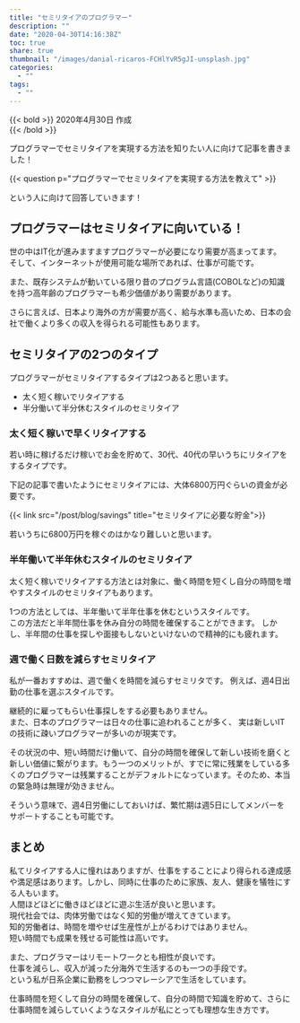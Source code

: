 ```yaml
---
title: "セミリタイアのプログラマー"
description: ""
date: "2020-04-30T14:16:38Z"
toc: true
share: true
thumbnail: "/images/danial-ricaros-FCHlYvR5gJI-unsplash.jpg"
categories:
  - ""
tags:
  - ""
---
```


{{< bold >}}
2020年4月30日 作成  
{{< /bold >}}

プログラマーでセミリタイアを実現する方法を知りたい人に向けて記事を書きました！

<!--more-->

{{< question p="プログラマーでセミリタイアを実現する方法を教えて" >}}

という人に向けて回答していきます！

## プログラマーはセミリタイアに向いている！

世の中はIT化が進みますますプログラマーが必要になり需要が高まってます。  
そして、インターネットが使用可能な場所であれば、仕事が可能です。 

また、既存システムが動いている限り昔のプログラム言語(COBOLなど)の知識を持つ高年齢のプログラマーも希少価値があり需要があります。  

さらに言えば、日本より海外の方が需要が高く、給与水準も高いため、日本の会社で働くより多くの収入を得られる可能性もあります。

## セミリタイアの2つのタイプ

プログラマーがセミリタイアするタイプは2つあると思います。  
- 太く短く稼いでリタイアする
- 半分働いて半分休むスタイルのセミリタイア 

### 太く短く稼いで早くリタイアする

若い時に稼げるだけ稼いでお金を貯めて、30代、40代の早いうちにリタイアをするタイプです。  

下記の記事で書いたようにセミリタイアには、大体6800万円ぐらいの資金が必要です。

{{< link src="/post/blog/savings" title="セミリタイアに必要な貯金">}}

若いうちに6800万円を稼ぐのはかなり難しいと思います。

### 半年働いて半年休むスタイルのセミリタイア 

太く短く稼いでリタイアする方法とは対象に、働く時間を短くし自分の時間を増やすスタイルのセミリタイアもあります。  

1つの方法としては、半年働いて半年仕事を休むというスタイルです。  
この方法だと半年間仕事を休み自分の時間を確保することができます。
しかし、半年間の仕事を探しや面接もしないといけないので精神的にも疲れます。

### 週で働く日数を減らすセミリタイア

私が一番おすすめは、週で働くを時間を減らすセミリタです。
例えば、週4日出勤の仕事を選ぶスタイルです。  

継続的に雇ってもらい仕事探しをする必要もありません。  
また、日本のプログラマーは日々の仕事に追われることが多く、
実は新しいITの技術に疎いプログラマーが多いのが現実です。  

その状況の中、短い時間だけ働いて、自分の時間を確保して新しい技術を磨くと新しい価値に繋がります。もう一つのメリットが、すでに常に残業をしている多くのプログラマーは残業することがデフォルトになっています。そのため、本当の緊急時は無理が効きません。  

そういう意味で、週4日労働にしておいけば、繁忙期は週5日にしてメンバーをサポートすることも可能です。

## まとめ

私てリタイアする人に憧れはありますが、仕事をすることにより得られる達成感や満足感はあります。しかし、同時に仕事のために家族、友人、健康を犠牲にする人もいます。  
人間ほどほどに働きほどほどに遊ぶ生活が良いと思います。  
現代社会では、肉体労働ではなく知的労働が増えてきています。  
知的労働者は、時間を増やせば生産性が上がるわけではありません。  
短い時間でも成果を残せる可能性は高いです。 

また、プログラマーはリモートワークとも相性が良いです。  
仕事を減らし、収入が減った分海外で生活するのも一つの手段です。  
という私が日系企業に勤務をしつつマレーシアで生活をしています。

仕事時間を短くして自分の時間を確保して、自分の時間で知識を貯めて、さらに仕事時間を減らしていくようなスタイルが私にとっても理想な生き方です。
















